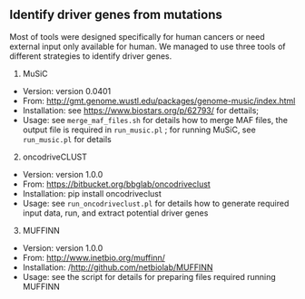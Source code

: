 
## Identify driver genes from mutations
Most of tools were designed specifically for human cancers or need external input only available for human.
We managed to use three tools of different strategies to identify driver genes.


1. MuSiC
  * Version:      version 0.0401
  * From:         http://gmt.genome.wustl.edu/packages/genome-music/index.html
  * Installation: see https://www.biostars.org/p/62793/ for dettails;
  * Usage:        see `merge_maf_files.sh` for details how to merge MAF files, the output file is required in `run_music.pl` ; for running MuSiC, see `run_music.pl` for details

2. oncodriveCLUST
  * Version:      version 1.0.0
  * From:         https://bitbucket.org/bbglab/oncodriveclust
  * Installation: pip install oncodriveclust
  * Usage:        see `run_oncodriveclust.pl` for details how to generate required input data, run, and extract potential driver genes

3. MUFFINN
  * Version:      version 1.0.0
  * From:         http://www.inetbio.org/muffinn/
  * Installation: /http://github.com/netbiolab/MUFFINN
  * Usage:        see the script for details for preparing files required running MUFFINN
